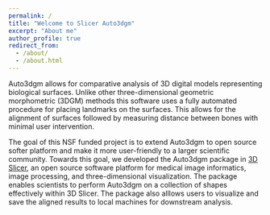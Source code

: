 ```yaml
---
permalink: /
title: "Welcome to Slicer Auto3dgm"
excerpt: "About me"
author_profile: true
redirect_from: 
  - /about/
  - /about.html
---
```


Auto3dgm allows for comparative analysis of 3D digital models representing biological surfaces. Unlike other three-dimensional geometric morphometric (3DGM) methods this software uses a fully automated procedure for placing landmarks on the surfaces. This allows for the alignment of surfaces followed by measuring distance between bones with minimal user intervention. 

The goal of this NSF funded project is to extend Auto3dgm to open source softer platform and make it more user-friendly to a larger scientific community. Towards this goal, we developed the Auto3dgm package in [3D Slicer](https://www.slicer.org), an open source software platform for medical image informatics, image processing, and three-dimensional visualization. The package enables scientists to perform Auto3dgm on a collection of shapes effectively within 3D Slicer. The package also alllows users to visualize and save the aligned results to local machines for downstream analysis. 



